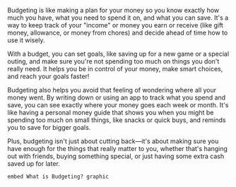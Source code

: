 Budgeting is like making a plan for your money so you know exactly how much you have, what you need to spend it on, and what you can save. It's a way to keep track of your "income" or money you earn or receive (like gift money, allowance, or money from chores) and decide ahead of time how to use it wisely. 

With a budget, you can set goals, like saving up for a new game or a special outing, and make sure you're not spending too much on things you don't really need. It helps you be in control of your money, make smart choices, and reach your goals faster!

Budgeting also helps you avoid that feeling of wondering where all your money went. By writing down or using an app to track what you spend and save, you can see exactly where your money goes each week or month. It's like having a personal money guide that shows you when you might be spending too much on small things, like snacks or quick buys, and reminds you to save for bigger goals. 

Plus, budgeting isn't just about cutting back—it's about making sure you have enough for the things that really matter to you, whether that's hanging out with friends, buying something special, or just having some extra cash saved up for later.

`embed What is Budgeting? graphic`